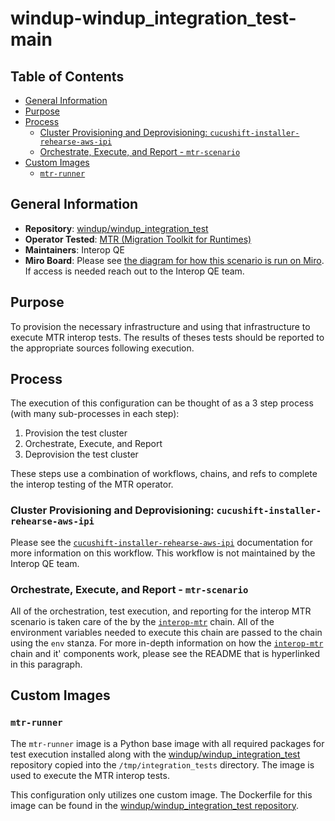 # windup-windup_integration_test-main<!-- omit from toc -->

## Table of Contents<!-- omit from toc -->
- [General Information](#general-information)
- [Purpose](#purpose)
- [Process](#process)
  - [Cluster Provisioning and Deprovisioning: `cucushift-installer-rehearse-aws-ipi`](#cluster-provisioning-and-deprovisioning-cucushift-installer-rehearse-aws-ipi)
  - [Orchestrate, Execute, and Report - `mtr-scenario`](#orchestrate-execute-and-report---mtr-scenario)
- [Custom Images](#custom-images)
  - [`mtr-runner`](#mtr-runner)


## General Information

- **Repository**: [windup/windup_integration_test](https://github.com/windup/windup_integration_test.git)
- **Operator Tested**: [MTR (Migration Toolkit for Runtimes)](https://developers.redhat.com/products/mtr/overview)
- **Maintainers**: Interop QE
- **Miro Board**: Please see [the diagram for how this scenario is run on Miro](https://miro.com/app/board/uXjVP90t854=/?share_link_id=23365731328). If access is needed reach out to the Interop QE team.

## Purpose

To provision the necessary infrastructure and using that infrastructure to execute MTR interop tests. The results of theses tests should be reported to the appropriate sources following execution.

## Process

The execution of this configuration can be thought of as a 3 step process (with many sub-processes in each step):
1. Provision the test cluster
2. Orchestrate, Execute, and Report
3. Deprovision the test cluster

These steps use a combination of workflows, chains, and refs to complete the interop testing of the MTR operator.

### Cluster Provisioning and Deprovisioning: `cucushift-installer-rehearse-aws-ipi`

Please see the [`cucushift-installer-rehearse-aws-ipi`](https://steps.ci.openshift.org/workflow/cucushift-installer-rehearse-aws-ipi) documentation for more information on this workflow. This workflow is not maintained by the Interop QE team.

### Orchestrate, Execute, and Report - `mtr-scenario`

All of the orchestration, test execution, and reporting for the interop MTR scenario is taken care of the by the [`interop-mtr`](../../../step-registry/interop/mtr/README.md) chain. All of the environment variables needed to execute this chain are passed to the chain using the `env` stanza. For more in-depth information on how the [`interop-mtr`](../../../step-registry/interop/mtr/README.md) chain and it' components work, please see the README that is hyperlinked in this paragraph.

## Custom Images

### `mtr-runner`

The `mtr-runner` image is a Python base image with all required packages for test execution installed along with the [windup/windup_integration_test](https://github.com/windup/windup_integration_test.git) repository copied into the `/tmp/integration_tests` directory. The image is used to execute the MTR interop tests.

This configuration only utilizes one custom image. The Dockerfile for this image can be found in the [windup/windup_integration_test repository](https://github.com/windup/windup_integration_test/blob/mtr/dockerfiles/interop/Dockerfile).

